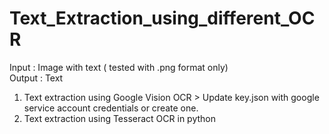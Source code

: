 # Text_Extraction_using_different_OCR

Input : Image with text ( tested with .png format only)                                                                                     
Output : Text 

1. Text extraction using Google Vision OCR                                                                                                       > Update key.json with  google service account credentials or create one.                                                             
2. Text extraction using Tesseract OCR in python
